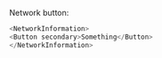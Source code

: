 Network button:
```js
<NetworkInformation>
<Button secondary>Something</Button>
</NetworkInformation>
```